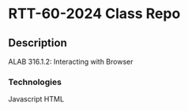 # RTT-60-2024 Class Repo

## Description
ALAB 316.1.2: 
Interacting with Browser

### Technologies
Javascript
HTML